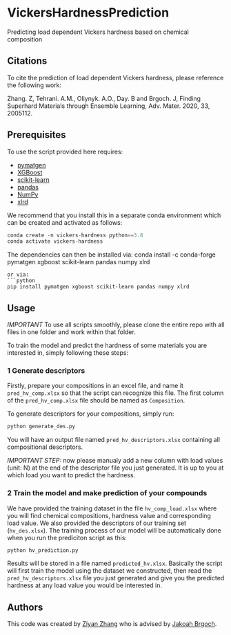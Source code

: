 # VickersHardnessPrediction
Predicting load dependent Vickers hardness based on chemical composition

## Citations

To cite the prediction of load dependent Vickers hardness, please reference the following work:

Zhang. Z, Tehrani. A.M., Oliynyk. A.O., Day. B and Brgoch. J, Finding Superhard Materials through Ensemble Learning, Adv. Mater. 2020, 33, 2005112.

##  Prerequisites

To use the script provided here requires:

- [pymatgen](http://pymatgen.org)
- [XGBoost](https://xgboost.readthedocs.io/en/latest/#)
- [scikit-learn](http://scikit-learn.org/stable/)
- [pandas](https://pandas.pydata.org/pandas-docs/stable/index.html)
- [NumPy](https://docs.scipy.org/doc/numpy/index.html)
- [xlrd](https://xlrd.readthedocs.io/en/latest/index.html)

We recommend that you install this in a separate conda environment which can be created and activated as follows:
```python
conda create -n vickers-hardness python==3.8
conda activate vickers-hardness
```
The dependencies can then be installed via:
conda install -c conda-forge pymatgen xgboost scikit-learn pandas numpy xlrd
```
or via:
```python
pip install pymatgen xgboost scikit-learn pandas numpy xlrd
```

## Usage

*IMPORTANT* To use all scripts smoothly, please clone the entire repo with all files in one folder and work within that folder.

To train the model and predict the hardness of some materials you are interested in, simply following these steps:

### 1 Generate descriptors

Firstly, prepare your compositions in an excel file, and name it `pred_hv_comp.xlsx` so that the script can recognize this file. The first column of the `pred_hv_comp.xlsx` file should be named as `Composition`.

To generate descriptors for your compositions, simply run:

```bash
python generate_des.py
```

You will have an output file named `pred_hv_descriptors.xlsx` containing all compositional descriptors.

*IMPORTANT STEP:* now please manualy add a new column with load values (unit: N) at the end of the descriptor file you just generated. It is up to you at which load you want to predict the hardness.

### 2 Train the model and make prediction of your compounds

We have provided the training dataset in the file `hv_comp_load.xlsx` where you will find chemical compositions, hardness value and corresponding load value. We also provided the descriptors of our training set (`hv_des.xlsx`). The training process of our model will be automatically done when you run the prediciton script as this:

```bash
python hv_prediction.py
```

Results will be stored in a file named `predicted_hv.xlsx`. Basically the script will first train the model using the dataset we constructed, then read the `pred_hv_descriptors.xlsx` file you just generated and give you the predicted hardness at any load value you would be interested in.

## Authors

This code was created by [Ziyan Zhang](https://github.com/ziyan1996) who is advised by [Jakoah Brgoch](https://www.brgochchemistry.com/).
